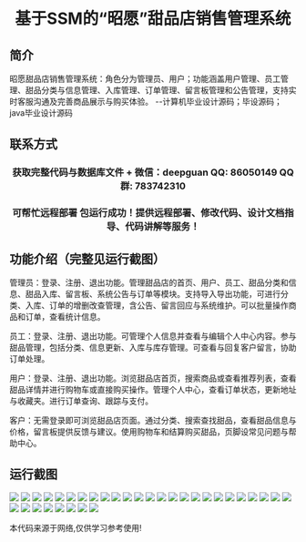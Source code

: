 <p><h1 align="center">基于SSM的“昭愿”甜品店销售管理系统</h1></p>

## 简介
昭愿甜品店销售管理系统：角色分为管理员、用户；功能涵盖用户管理、员工管理、甜品分类与信息管理、入库管理、订单管理、留言板管理和公告管理，支持实时客服沟通及完善商品展示与购买体验。    --计算机毕业设计源码；毕设源码；java毕业设计源码


## 联系方式
<p><h3 align="center">获取完整代码与数据库文件 + 微信：deepguan QQ: 86050149 QQ群: 783742310</h3></p>
<p><h3 align="center">可帮忙远程部署 包运行成功！提供远程部署、修改代码、设计文档指导、代码讲解等服务！</h3></p>

## 功能介绍（完整见运行截图）
管理员：登录、注册、退出功能。管理甜品店的首页、用户、员工、甜品分类和信息、甜品入库、留言板、系统公告与订单等模块。支持导入导出功能，可进行分类、入库、订单的增删改查管理，含公告、留言回应与系统维护。可以批量操作商品和订单，查看统计信息。

员工：登录、注册、退出功能。可管理个人信息并查看与编辑个人中心内容。参与甜品管理，包括分类、信息更新、入库与库存管理。可查看与回复客户留言，协助订单处理。

用户：登录、注册、退出功能。浏览甜品店首页，搜索商品或查看推荐列表，查看甜品详情并进行购物车或直接购买操作。管理个人中心，查看订单状态，更新地址与收藏夹。进行订单查询、跟踪与支付。

客户：无需登录即可浏览甜品店页面。通过分类、搜索查找甜品，查看甜品信息与价格，留言板提供反馈与建议。使用购物车和结算购买甜品，页脚设常见问题与帮助中心。


## 运行截图
![](img/001.jpg)
![](img/002.jpg)
![](img/003.jpg)
![](img/004.jpg)
![](img/005.jpg)
![](img/006.jpg)
![](img/007.jpg)
![](img/008.jpg)
![](img/009.jpg)
![](img/010.jpg)
![](img/011.jpg)
![](img/012.jpg)
![](img/013.jpg)
![](img/014.jpg)
![](img/015.jpg)
![](img/016.jpg)
![](img/017.jpg)
![](img/018.jpg)
![](img/019.jpg)
![](img/020.jpg)
![](img/021.jpg)
![](img/022.jpg)
![](img/023.jpg)
![](img/024.jpg)
![](img/025.jpg)
![](img/026.jpg)
![](img/027.jpg)
![](img/028.jpg)
![](img/029.jpg)
![](img/030.jpg)
![](img/031.jpg)
![](img/032.jpg)
![](img/033.jpg)

<p>本代码来源于网络,仅供学习参考使用!</p>
